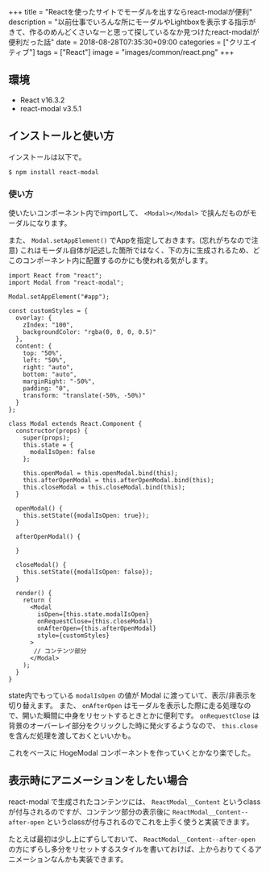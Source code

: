 +++
title = "Reactを使ったサイトでモーダルを出すならreact-modalが便利"
description = "以前仕事でいろんな所にモーダルやLightboxを表示する指示がきて、作るのめんどくさいなーと思って探しているなか見つけたreact-modalが便利だった話"
date = 2018-08-28T07:35:30+09:00
categories = ["クリエイティブ"]
tags = ["React"]
image = "images/common/react.png"
+++



## 環境

- React v16.3.2
- react-modal v3.5.1

## インストールと使い方

インストールは以下で。

```
$ npm install react-modal
```

### 使い方

使いたいコンポーネント内でimportして、 ``<Modal></Modal>`` で挟んだものがモーダルになります。 

また、 ``Modal.setAppElement()`` でAppを指定しておきます。(忘れがちなので注意)
これはモーダル自体が記述した箇所ではなく、下の方に生成されるため、どこのコンポーネント内に配置するのかにも使われる気がします。

```
import React from "react";
import Modal from "react-modal";

Modal.setAppElement("#app");

const customStyles = {
  overlay: {
    zIndex: "100",
    backgroundColor: "rgba(0, 0, 0, 0.5)"
  },
  content: {
    top: "50%",
    left: "50%",
    right: "auto",
    bottom: "auto",
    marginRight: "-50%",
    padding: "0",
    transform: "translate(-50%, -50%)"
  }
};

class Modal extends React.Component {
  constructor(props) {
    super(props);
    this.state = {
      modalIsOpen: false
    };

    this.openModal = this.openModal.bind(this);
    this.afterOpenModal = this.afterOpenModal.bind(this);
    this.closeModal = this.closeModal.bind(this);
  }

  openModal() {
    this.setState({modalIsOpen: true});
  }
 
  afterOpenModal() {
    
  }
 
  closeModal() {
    this.setState({modalIsOpen: false});
  }

  render() {
    return (
      <Modal
        isOpen={this.state.modalIsOpen}
        onRequestClose={this.closeModal}
        onAfterOpen={this.afterOpenModal}
        style={customStyles}
      >
       // コンテンツ部分
      </Modal>
    );
  }
}
```

state内でもっている ``modalIsOpen`` の値が Modal に渡っていて、表示/非表示を切り替えます。
また、 ``onAfterOpen`` はモーダルを表示した際に走る処理なので、開いた瞬間に中身をリセットするときとかに便利です。
``onRequestClose`` は背景のオーバーレイ部分をクリックした時に発火するようなので、 ``this.close`` を含んだ処理を渡しておくといいかも。

これをベースに HogeModal コンポーネントを作っていくとかなり楽でした。

## 表示時にアニメーションをしたい場合
react-modal で生成されたコンテンツには、 ``ReactModal__Content`` というclassが付与されるのですが、コンテンツ部分の表示後に ``ReactModal__Content--after-open`` というclassが付与されるのでこれを上手く使うと実装できます。

たとえば最初は少し上にずらしておいて、 ``ReactModal__Content--after-open`` の方にずらし多分をリセットするスタイルを書いておけば、上からおりてくるアニメーションなんかも実装できます。
